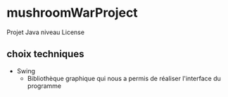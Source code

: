 # mushroomWarProject

Projet Java niveau License

## choix techniques

- Swing
    - Bibliothèque graphique qui nous a permis de réaliser l'interface du programme